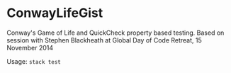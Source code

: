 # ConwayLifeGist
 Conway's Game of Life and QuickCheck property based testing. Based on session with Stephen Blackheath at Global Day of Code Retreat, 15 November 2014 

Usage: `stack test`
